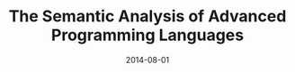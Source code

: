 ---
type: article
authors:
  - Harley Eades III
title: "The Semantic Analysis of Advanced Programming Languages"
note: "Ph.D. Thesis: The Unversity of Iowa"
date: 2014-08-01
resource:
  type: pdf
  pdf-url: includes/pubs/Thesis.pdf
---